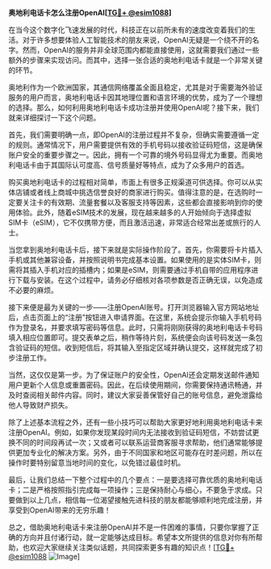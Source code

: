 **奥地利电话卡怎么注册OpenAI[[TG💪+ @esim1088](https://t.me/s/esim1088)]**

在当今这个数字化飞速发展的时代，科技正在以前所未有的速度改变着我们的生活。对于许多想要体验人工智能技术的朋友来说，OpenAI无疑是一个绕不开的名字。然而，OpenAI的服务并非全球范围内都能直接使用，这就需要我们通过一些额外的步骤来实现访问。而其中，选择一张合适的奥地利电话卡就是一个非常关键的环节。

奥地利作为一个欧洲国家，其通信网络覆盖全面且稳定，尤其是对于需要海外验证服务的用户而言，奥地利电话卡因其地理位置和语言环境的优势，成为了一个理想的选择。那么，如何利用奥地利电话卡成功注册并使用OpenAI呢？接下来，我们就来详细探讨一下这个问题。

首先，我们需要明确一点，即OpenAI的注册过程并不复杂，但确实需要遵循一定的规则。通常情况下，用户需要提供有效的手机号码以接收验证码短信，这是确保账户安全的重要步骤之一。因此，拥有一个可靠的境外号码显得尤为重要。而奥地利电话卡由于其国际认可度高、信号质量好等特点，成为了众多用户的首选。

购买奥地利电话卡的过程相对简单，市面上有很多正规渠道可供选择。你可以从实体店铺或者线上商城中挑选信誉良好的商家进行购买。值得注意的是，在选购时一定要关注卡的有效期、流量套餐以及客服支持等因素，这些都会直接影响到你的使用体验。此外，随着eSIM技术的发展，现在越来越多的人开始倾向于选择虚拟SIM卡（eSIM），它不仅携带方便，而且激活迅速，非常适合经常出差或旅行的人士。

当您拿到奥地利电话卡后，接下来就是实际操作阶段了。首先，你需要将卡片插入手机或其他兼容设备，并按照说明书完成基本设置。如果使用的是实体SIM卡，则需将其插入手机对应的插槽内；如果是eSIM，则需要通过手机自带的应用程序进行下载与安装。在这个过程中，请务必仔细核对各项参数是否正确无误，以免造成不必要的麻烦。

接下来便是最为关键的一步——注册OpenAI账号。打开浏览器输入官方网站地址后，点击页面上的“注册”按钮进入申请界面。在这里，系统会提示你输入手机号码作为登录名，并要求填写密码等信息。此时，只需将刚刚获得的奥地利电话卡号码填入相应位置即可。提交表单之后，稍作等待片刻，系统便会向该号码发送一条包含验证码的短信。收到短信后，将其输入至指定区域并确认提交，这样就完成了初步注册工作。

当然，这仅仅是第一步。为了保证账户的安全性，OpenAI还会定期发送邮件通知用户更新个人信息或重置密码。因此，在后续使用期间，你需要保持通讯畅通，并及时查阅相关邮件内容。同时，建议大家妥善保管好自己的账号信息，避免泄露给他人导致财产损失。

除了上述基本流程之外，还有一些小技巧可以帮助大家更好地利用奥地利电话卡来注册OpenAI。例如，如果你发现某段时间内无法接收到验证码短信，不妨尝试更换不同的时间段再试一次；又或者可以联系运营商客服寻求帮助，他们通常能够提供更加专业化的解决方案。另外，由于不同国家和地区可能存在时差问题，所以在操作时要特别留意当地时间的变化，以免错过最佳时机。

最后，让我们总结一下整个过程中的几个要点：一是要选择可靠优质的奥地利电话卡；二是严格按照指引完成每一项操作；三是保持耐心与细心，不要急于求成。只要做到以上几点，相信每一位渴望接触先进科技的朋友都能够顺利地完成注册，并享受到OpenAI带来的无穷乐趣！

总之，借助奥地利电话卡来注册OpenAI并不是一件困难的事情，只要你掌握了正确的方向并且付诸行动，就一定能够达成目标。希望本文所提供的信息对你有所帮助，也欢迎大家继续关注类似话题，共同探索更多有趣的知识点！[[TG💪+ @esim1088](https://t.me/s/esim1088) ![Image](https://i.postimg.cc/4NQfJmqS/Snipaste-2025-05-13-00-14-12.png)]
